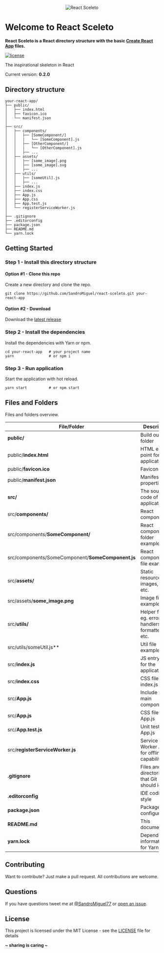 <p align="center"><img src="http://sandromiguel.com/host/react-sceleto.png" alt="React Sceleto" /></p>

# Welcome to React Sceleto
**React Sceleto is a React directory structure with the basic 
[Create React App](https://github.com/facebook/create-react-app) files.**

[![license](https://img.shields.io/badge/License-MIT-blue.svg?style=flat)](LICENSE)

The inspirational skeleton in React

Current version: **0.2.0**

## Directory structure
```
your-react-app/
├── public/
│   ├── index.html
│   ├── favicon.ico
│   └── manifest.json
│
├── src/
│   ├── components/
│   │   ├── [SomeComponent/]
│   │   |   └── [SomeComponent].js
│   │   ├── [OtherComponent/]
│   │   |   └── [OtherComponent].js
│   │   ├── ...
│   ├── assets/
│   │   ├── [some_image].png
│   │   ├── [some_image].svg
│   │   ├── ...
│   ├── utils/
│   │   ├── [someUtil].js
│   │   ├── ...
│   ├── index.js
│   ├── index.css
│   ├── App.js
│   ├── App.css
│   ├── App.test.js
│   └── registerServiceWorker.js
│
├── .gitignore
├── .editorconfig
├── package.json
├── README.md
└── yarn.lock
```

## Getting Started

### Step 1 - Install this directory structure
#### Option #1 - Clone this repo
Create a new directory and clone the repo.
```
git clone https://github.com/SandroMiguel/react-sceleto.git your-react-app
```

#### Option #2 - Download
Download the [latest release](https://github.com/SandroMiguel/react-sceleto/archive/v.0.2.zip)

### Step 2 - Install the dependencies
Install the dependencies with Yarn or npm.
```
cd your-react-app   # your project name
yarn                # or npm i
```

### Step 3 - Run application
Start the application with hot reload.
```
yarn start          # or npm start
```

## Files and Folders
Files and folders overview.

| File/Folder | Description |
| --- | --- |
| **public/** | Build output folder |
| public/**index.html** | HTML entry point for the application |
| public/**favicon.ico** | Favicon |
| public/**manifest.json** | Manifest properties |
| **src/** | The source code of the application |
| src/**components/** | React components |
| src/components/**SomeComponent/** | React component folder example |
| src/components/SomeComponent/**SomeComponent.js** | React component file example |
| src/**assets/** | Static resources eg. images, pdf, etc. |
| src/assets/**some_image.png** | Image file example |
| src/**utils/** | Helper files eg. error handlers, formatters, etc. |
| src/utils/someUtil.js** | Util file example |
| src/**index.js** | JS entry point for the application |
| src/**index.css** | CSS file for index.js |
| src/**App.js** | Include your main components |
| src/**App.js** | CSS file for App.js |
| src/**App.test.js** | Unit tests for App.js |
| src/**registerServiceWorker.js** | Service Worker API for offline capabilities |
| **.gitignore** | Files and directories that Git should ignore |
| **.editorconfig** | IDE coding style |
| **package.json** | Package configuration |
| **README.md** | This document |
| **yarn.lock** | Dependencies information for Yarn |

## Contributing
Want to contribute? Just make a pull request. All contributions are welcome.

## Questions
If you have questions tweet me at [@SandroMiguel77](https://twitter.com/SandroMiguel77) or [open an issue](https://github.com/SandroMiguel/react-sceleto/issues/new).

## License
This project is licensed under the MIT License - see the [LICENSE](LICENSE) file for details

**~ sharing is caring ~**
